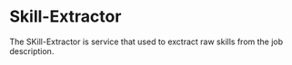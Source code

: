 # Skill-Extractor
The SKill-Extractor is service that used to exctract raw skills from the job description.
